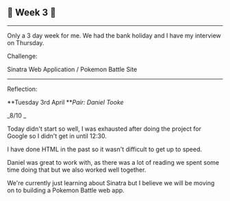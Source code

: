 ## 🚩 Week 3  🚩

---

Only a 3 day week for me. We had the bank holiday and I have my interview on Thursday.

Challenge:

Sinatra Web Application / Pokemon Battle Site

---

Reflection:

**Tuesday 3rd April  **_Pair: Daniel Tooke_

_8/10 _

Today didn't start so well, I was exhausted after doing the project for Google so I didn't get in until 12:30.

I have done HTML in the past so it wasn't difficult to get up to speed.

Daniel was great to work with, as there was a lot of reading we spent some time doing that but we also worked well together.

We're currently just learning about Sinatra but I believe we will be moving on to building a Pokemon Battle web app.


